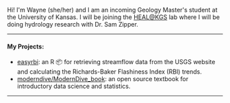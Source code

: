 Hi! I'm Wayne (she/her) and I am an incoming Geology Master's student at the University of Kansas. I will be joining the [HEAL@KGS](https://www.samzipper.com/) lab where I will be doing hydrology research with Dr. Sam Zipper.

-------------

#### My Projects:
- [easyrbi](https://github.com/amutaya/easyrbi): an R 📦 for retrieving streamflow data from the USGS[](https://waterservices.usgs.gov/rest/Site-Test-Tool.html) website and calculating the Richards-Baker Flashiness Index (RBI) trends. 
- [moderndive/ModernDive_book](https://github.com/moderndive/ModernDive_book): an open source textbook for introductory data science and statistics.

--------------
 


